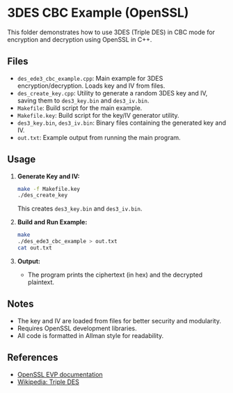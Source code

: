 # 3DES CBC Example (OpenSSL)

This folder demonstrates how to use 3DES (Triple DES) in CBC mode for encryption and decryption using OpenSSL in C++.

## Files

- `des_ede3_cbc_example.cpp`: Main example for 3DES encryption/decryption. Loads key and IV from files.
- `des_create_key.cpp`: Utility to generate a random 3DES key and IV, saving them to `des3_key.bin` and `des3_iv.bin`.
- `Makefile`: Build script for the main example.
- `Makefile.key`: Build script for the key/IV generator utility.
- `des3_key.bin`, `des3_iv.bin`: Binary files containing the generated key and IV.
- `out.txt`: Example output from running the main program.

## Usage

1. **Generate Key and IV:**

   ```sh
   make -f Makefile.key
   ./des_create_key
   ```
   This creates `des3_key.bin` and `des3_iv.bin`.

2. **Build and Run Example:**

   ```sh
   make
   ./des_ede3_cbc_example > out.txt
   cat out.txt
   ```

3. **Output:**
   - The program prints the ciphertext (in hex) and the decrypted plaintext.

## Notes
- The key and IV are loaded from files for better security and modularity.
- Requires OpenSSL development libraries.
- All code is formatted in Allman style for readability.

## References
- [OpenSSL EVP documentation](https://www.openssl.org/docs/manmaster/man3/EVP_EncryptInit.html)
- [Wikipedia: Triple DES](https://en.wikipedia.org/wiki/Triple_DES)
